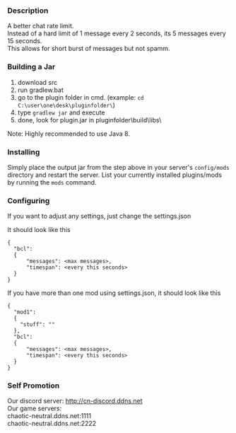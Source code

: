 ### Description
A better chat rate limit.  
Instead of a hard limit of 1 message every 2 seconds, its 5 messages every 15 seconds.  
This allows for short burst of messages but not spamm.  

### Building a Jar

1) download src
2) run gradlew.bat
3) go to the plugin folder in cmd. (example: `cd C:\user\one\desk\pluginfolder\`)
4) type `gradlew jar` and execute
5) done, look for plugin.jar in pluginfolder\build\libs\

Note: Highly recommended to use Java 8.

### Installing

Simply place the output jar from the step above in your server's `config/mods` directory and restart the server.
List your currently installed plugins/mods by running the `mods` command.

### Configuring
If you want to adjust any settings, just change the settings.json

It should look like this
```
{
  "bcl":
  {
	  "messages": <max messages>,
	  "timespan": <every this seconds>
  }
}
```
If you have more than one mod using settings.json, it should look like this
```
{
  "mod1":
  {
    "stuff": ""
  },
  "bcl":
  {
	  "messages": <max messages>,
	  "timespan": <every this seconds>
  }
}
```
### Self Promotion
Our discord server: http://cn-discord.ddns.net  
Our game servers:  
chaotic-neutral.ddns.net:1111  
chaotic-neutral.ddns.net:2222  
